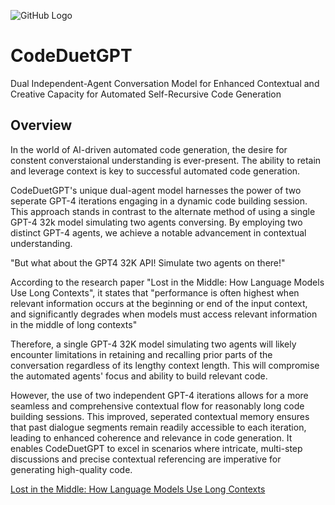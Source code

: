 ![GitHub Logo](/images/CodeDuetGPT_Logo.png)

# CodeDuetGPT

Dual Independent-Agent Conversation Model for Enhanced Contextual and Creative Capacity for Automated Self-Recursive Code Generation

## Overview
In the world of AI-driven automated code generation, the desire for constent converstaional understanding is ever-present. The ability to retain and leverage context is key to successful automated code generation. 

CodeDuetGPT's unique dual-agent model harnesses the power of two seperate GPT-4 iterations engaging in a dynamic code building session. This approach stands in contrast to the alternate method of using a single GPT-4 32k model simulating two agents conversing. By employing two distinct GPT-4 agents, we achieve a notable advancement in contextual understanding.

"But what about the GPT4 32K API! Simulate two agents on there!"

According to the research paper "Lost in the Middle: How Language Models Use Long Contexts", it states that "performance is often highest when relevant information occurs at the beginning or end of the input context, and significantly degrades when models must access relevant information in the middle of long contexts"

Therefore, a single GPT-4 32K model simulating two agents will likely encounter limitations in retaining and recalling prior parts of the conversation regardless of its lengthy context length.  This will compromise the automated agents' focus and ability to build relevant code. 

However, the use of two independent GPT-4 iterations allows for a more seamless and comprehensive contextual flow for reasonably long code building sessions. This improved, seperated contextual memory ensures that past dialogue segments remain readily accessible to each iteration, leading to enhanced coherence and relevance in code generation. It enables CodeDuetGPT to excel in scenarios where intricate, multi-step discussions and precise contextual referencing are imperative for generating high-quality code.

[Lost in the Middle: How Language Models Use Long Contexts](https://arxiv.org/abs/2307.03172)

